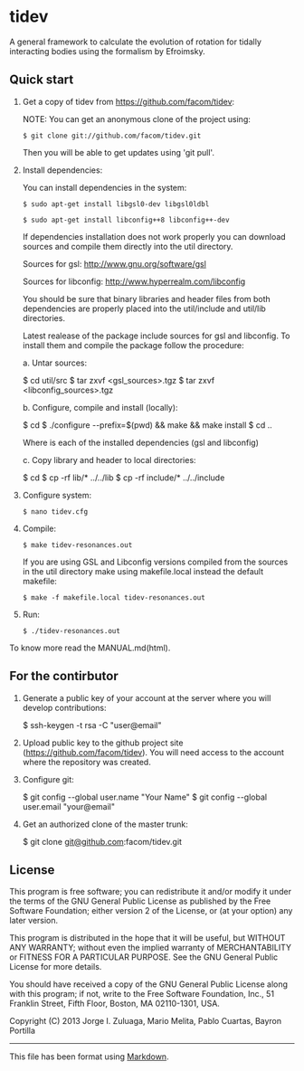 tidev
=====

A general framework to calculate the evolution of rotation for tidally
interacting bodies using the formalism by Efroimsky.

Quick start
-----------

1. Get a copy of tidev from https://github.com/facom/tidev:

   NOTE: You can get an anonymous clone of the project using:

       $ git clone git://github.com/facom/tidev.git

   Then you will be able to get updates using 'git pull'.

2. Install dependencies:

   You can install dependencies in the system:

       $ sudo apt-get install libgsl0-dev libgsl0ldbl

       $ sudo apt-get install libconfig++8 libconfig++-dev

   If dependencies installation does not work properly you can
   download sources and compile them directly into the util directory.

   Sources for gsl: http://www.gnu.org/software/gsl
   
   Sources for libconfig: http://www.hyperrealm.com/libconfig

   You should be sure that binary libraries and header files from both
   dependencies are properly placed into the util/include and util/lib
   directories.

   Latest realease of the package include sources for gsl and
   libconfig.  To install them and compile the package follow the
   procedure:

   a. Untar sources:

      $ cd util/src
      $ tar zxvf <gsl_sources>.tgz
      $ tar zxvf <libconfig_sources>.tgz

   b. Configure, compile and install (locally):

      $ cd <package>
      $ ./configure --prefix=$(pwd) && make && make install
      $ cd ..

      Where <package> is each of the installed dependencies (gsl and libconfig)

   c. Copy library and header to local directories:

      $ cd <package>
      $ cp -rf lib/* ../../lib
      $ cp -rf include/* ../../include

3. Configure system:

       $ nano tidev.cfg

4. Compile:

       $ make tidev-resonances.out

   If you are using GSL and Libconfig versions compiled from the
   sources in the util directory make using makefile.local instead the
   default makefile:
   
       $ make -f makefile.local tidev-resonances.out

4. Run:

       $ ./tidev-resonances.out

To know more read the MANUAL.md(html).

For the contirbutor
-------------------

1. Generate a public key of your account at the server where you will
   develop contributions:

   $ ssh-keygen -t rsa -C "user@email"

2. Upload public key to the github project site
   (https://github.com/facom/tidev).  You will need access to the
   account where the repository was created.

3. Configure git:

   $ git config --global user.name "Your Name"
   $ git config --global user.email "your@email"

4. Get an authorized clone of the master trunk:

   $ git clone git@github.com:facom/tidev.git

License
-------

This program is free software; you can redistribute it and/or modify
it under the terms of the GNU General Public License as published by
the Free Software Foundation; either version 2 of the License, or (at
your option) any later version.

This program is distributed in the hope that it will be useful, but
WITHOUT ANY WARRANTY; without even the implied warranty of
MERCHANTABILITY or FITNESS FOR A PARTICULAR PURPOSE.  See the GNU
General Public License for more details.

You should have received a copy of the GNU General Public License
along with this program; if not, write to the Free Software
Foundation, Inc., 51 Franklin Street, Fifth Floor, Boston, MA
02110-1301, USA.

Copyright (C) 2013 Jorge I. Zuluaga, Mario Melita, Pablo Cuartas,
Bayron Portilla

---------------------

This file has been format using
[Markdown](http://daringfireball.net/projects/markdown).